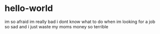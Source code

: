# hello-world
im so afraid
im really bad
i dont know what to do when im looking for a job
so sad
and i just waste my moms money
so terrible
